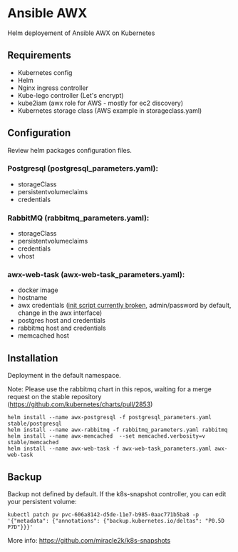 # Ansible AWX

Helm deployement of Ansible AWX on Kubernetes

## Requirements

- Kubernetes config
- Helm
- Nginx ingress controller
- Kube-lego controller (Let's encrypt)
- kube2iam (awx role for AWS - mostly for ec2 discovery)
- Kubernetes storage class (AWS example in storageclass.yaml) 

## Configuration

Review helm packages configuration files.

### Postgresql (postgresql_parameters.yaml):
  - storageClass
  - persistentvolumeclaims
  - credentials

### RabbitMQ (rabbitmq_parameters.yaml):
  - storageClass
  - persistentvolumeclaims
  - credentials
  - vhost

### awx-web-task (awx-web-task_parameters.yaml):
  - docker image
  - hostname
  - awx credentials ([init script currently broken](https://github.com/ansible/awx/blob/devel/installer/image_build/files/launch_awx_task.sh), admin/password by default, change in the awx
    interface)
  - postgres host and credentials
  - rabbitmq host and credentials
  - memcached host


## Installation

Deployment in the default namespace.

Note: Please use the rabbitmq chart in this repos, waiting for a merge request
on the stable repository (https://github.com/kubernetes/charts/pull/2853)

```
helm install --name awx-postgresql -f postgresql_parameters.yaml stable/postgresql
helm install --name awx-rabbitmq -f rabbitmq_parameters.yaml rabbitmq
helm install --name awx-memcached  --set memcached.verbosity=v stable/memcached
helm install --name awx-web-task -f awx-web-task_parameters.yaml awx-web-task
```

## Backup

Backup not defined by default. If the k8s-snapshot controller, you can edit
your persistent volume:

```
kubectl patch pv pvc-606a8142-d5de-11e7-b985-0aac771b5ba8 -p '{"metadata": {"annotations": {"backup.kubernetes.io/deltas": "P0.5D P7D"}}}'
```

More info: https://github.com/miracle2k/k8s-snapshots
